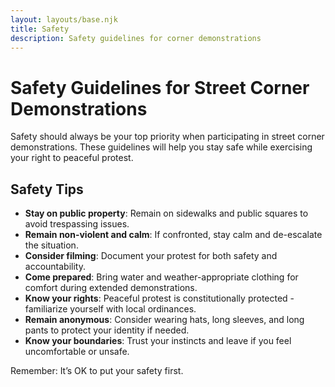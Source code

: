 ```yaml
---
layout: layouts/base.njk
title: Safety
description: Safety guidelines for corner demonstrations
---
```


# Safety Guidelines for Street Corner Demonstrations

Safety should always be your top priority when participating in street corner demonstrations. These guidelines will help you stay safe while exercising your right to peaceful protest.

## Safety Tips

- **Stay on public property**: Remain on sidewalks and public squares to avoid trespassing issues.
- **Remain non-violent and calm**: If confronted, stay calm and de-escalate the situation.
- **Consider filming**: Document your protest for both safety and accountability.
- **Come prepared**: Bring water and weather-appropriate clothing for comfort during extended demonstrations.
- **Know your rights**: Peaceful protest is constitutionally protected - familiarize yourself with local ordinances.
- **Remain anonymous**: Consider wearing hats, long sleeves, and long pants to protect your identity if needed.
- **Know your boundaries**: Trust your instincts and leave if you feel uncomfortable or unsafe.

Remember: It’s OK to put your safety first.